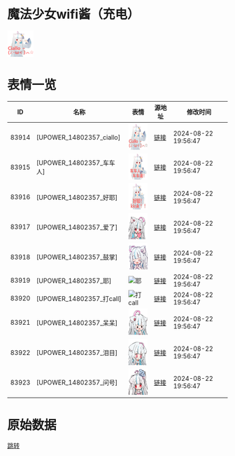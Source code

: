 # 魔法少女wifi酱（充电）

<img src="./cover.png" height="60" alt="cover" />

# 表情一览

|ID|名称|表情|源地址|修改时间|
|----|----|----|----|----|
|83914|[UPOWER_14802357_ciallo]|<img src="./pic/083914_%5BUPOWER_14802357_ciallo%5D.png" height="60" alt="ciallo"/>|[链接](https://i0.hdslb.com/bfs/garb/1185e1b6d5d37b4a846e3cac67cea5456393d8bb.png)|2024-08-22 19:56:47|
|83915|[UPOWER_14802357_车车人]|<img src="./pic/083915_%5BUPOWER_14802357_车车人%5D.png" height="60" alt="车车人"/>|[链接](https://i0.hdslb.com/bfs/garb/3dfed4fef3a97d1facaf6c17db29e1c389b3f339.png)|2024-08-22 19:56:47|
|83916|[UPOWER_14802357_好耶]|<img src="./pic/083916_%5BUPOWER_14802357_好耶%5D.png" height="60" alt="好耶"/>|[链接](https://i0.hdslb.com/bfs/garb/001b90a383944d50cbda316d971b4badf4a71baf.png)|2024-08-22 19:56:47|
|83917|[UPOWER_14802357_爱了]|<img src="./pic/083917_%5BUPOWER_14802357_爱了%5D.png" height="60" alt="爱了"/>|[链接](https://i0.hdslb.com/bfs/garb/c9d1c307b6d044704f38c79c46933edf3c7dc1f6.png)|2024-08-22 19:56:47|
|83918|[UPOWER_14802357_鼓掌]|<img src="./pic/083918_%5BUPOWER_14802357_鼓掌%5D.png" height="60" alt="鼓掌"/>|[链接](https://i0.hdslb.com/bfs/garb/41eee053cc759a2bdd51bf79054eb40d6ba198c7.png)|2024-08-22 19:56:47|
|83919|[UPOWER_14802357_耶]|<img src="./pic/083919_%5BUPOWER_14802357_耶%5D.png" height="60" alt="耶"/>|[链接](https://i0.hdslb.com/bfs/garb/260c45531162710b8c1fc539d7f0e14f0b819e3e.png)|2024-08-22 19:56:47|
|83920|[UPOWER_14802357_打call]|<img src="./pic/083920_%5BUPOWER_14802357_打call%5D.png" height="60" alt="打call"/>|[链接](https://i0.hdslb.com/bfs/garb/ddad156b54acf368fe325b2c18362d7b8f6ce39f.png)|2024-08-22 19:56:47|
|83921|[UPOWER_14802357_呆呆]|<img src="./pic/083921_%5BUPOWER_14802357_呆呆%5D.png" height="60" alt="呆呆"/>|[链接](https://i0.hdslb.com/bfs/garb/c0f8d9093fdbbd4972286d7f4dd9f819de9b8ec2.png)|2024-08-22 19:56:47|
|83922|[UPOWER_14802357_泪目]|<img src="./pic/083922_%5BUPOWER_14802357_泪目%5D.png" height="60" alt="泪目"/>|[链接](https://i0.hdslb.com/bfs/garb/d87773ca487148261cf99b98231ef4ff733269de.png)|2024-08-22 19:56:47|
|83923|[UPOWER_14802357_问号]|<img src="./pic/083923_%5BUPOWER_14802357_问号%5D.png" height="60" alt="问号"/>|[链接](https://i0.hdslb.com/bfs/garb/cf2ddde39f6e9c821ecb775f3fea53bbf525acea.png)|2024-08-22 19:56:47|

# 原始数据

[跳转](./raw.json)

